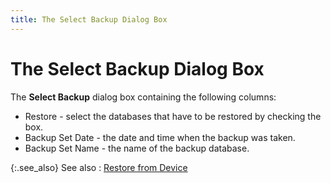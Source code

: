 ```yaml
---
title: The Select Backup Dialog Box
---
```


# The Select Backup Dialog Box


The **Select Backup** dialog box containing the following columns:

- Restore - select the databases that have to be restored by checking the box.
- Backup Set Date - the date and time when the backup was taken.
- Backup Set Name - the name of the backup database.



{:.see_also}
See also
: [Restore from Device]({{site.utl_baseurl}}/misc/restore_from_device_restore_comp_db_general_tab_option.html)
